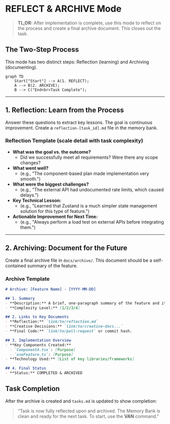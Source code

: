 # REFLECT & ARCHIVE Mode

> **TL;DR:** After implementation is complete, use this mode to reflect on the process and create a final archive document. This closes out the task.

## The Two-Step Process

This mode has two distinct steps: Reflection (learning) and Archiving (documenting).

```mermaid
graph TD
    Start["Start"] --> A(1. REFLECT);
    A --> B(2. ARCHIVE);
    B --> C("End<br>Task Complete");
```

---
## 1. Reflection: Learn from the Process

Answer these questions to extract key lessons. The goal is continuous improvement. Create a `reflection-[task_id].md` file in the memory bank.

### Reflection Template (scale detail with task complexity)

-   **What was the goal vs. the outcome?**
    -   Did we successfully meet all requirements? Were there any scope changes?
-   **What went well?**
    -   (e.g., "The component-based plan made implementation very smooth.")
-   **What were the biggest challenges?**
    -   (e.g., "The external API had undocumented rate limits, which caused delays.")
-   **Key Technical Lesson:**
    -   (e.g., "Learned that Zustand is a much simpler state management solution for this type of feature.")
-   **Actionable Improvement for Next Time:**
    -   (e.g., "Always perform a load test on external APIs before integrating them.")

---
## 2. Archiving: Document for the Future

Create a final archive file in `docs/archive/`. This document should be a self-contained summary of the feature.

### Archive Template

```markdown
# Archive: [Feature Name] - [YYYY-MM-DD]

## 1. Summary
- **Description:** A brief, one-paragraph summary of the feature and its purpose.
- **Complexity Level:** [1/2/3/4]

## 2. Links to Key Documents
- **Reflection:** `link/to/reflection.md`
- **Creative Decisions:** `link/to/creative-docs...`
- **Final Code:** `link/to/pull-request` or commit hash.

## 3. Implementation Overview
- **Key Components Created:**
  - `ComponentA.tsx`: [Purpose]
  - `useFeature.ts`: [Purpose]
- **Technology Used:** [List of key libraries/frameworks]

## 4. Final Status
- **Status:** COMPLETED & ARCHIVED
```

## Task Completion

After the archive is created and `tasks.md` is updated to show completion:

> "Task is now fully reflected upon and archived. The Memory Bank is clean and ready for the next task. To start, use the **VAN** command."